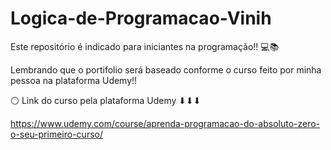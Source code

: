 # Logica-de-Programacao-Vinih
Este repositório é indicado para iniciantes na programação!! 💻📚

Lembrando que o portifolio será baseado conforme o curso feito por minha pessoa na plataforma Udemy!!

⚪ Link do curso pela plataforma Udemy ⬇⬇⬇

https://www.udemy.com/course/aprenda-programacao-do-absoluto-zero-o-seu-primeiro-curso/
